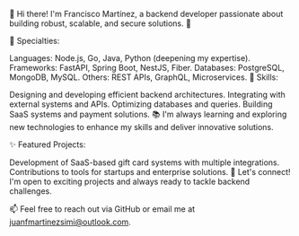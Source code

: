 👋 Hi there! I'm Francisco Martínez, a backend developer passionate about building robust, scalable, and secure solutions. 🚀

💼 Specialties:

Languages: Node.js, Go, Java, Python (deepening my expertise).
Frameworks: FastAPI, Spring Boot, NestJS, Fiber.
Databases: PostgreSQL, MongoDB, MySQL.
Others: REST APIs, GraphQL, Microservices.
🔧 Skills:

Designing and developing efficient backend architectures.
Integrating with external systems and APIs.
Optimizing databases and queries.
Building SaaS systems and payment solutions.
📚 I'm always learning and exploring new technologies to enhance my skills and deliver innovative solutions.

✨ Featured Projects:

Development of SaaS-based gift card systems with multiple integrations.
Contributions to tools for startups and enterprise solutions.
🤝 Let's connect! I'm open to exciting projects and always ready to tackle backend challenges.

📫 Feel free to reach out via GitHub or email me at juanfmartinezsimi@outlook.com.

